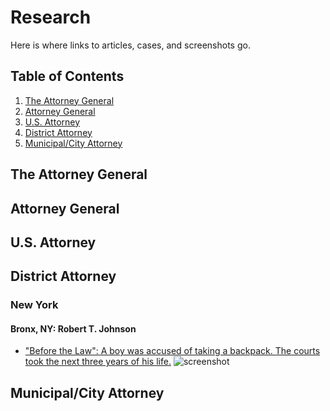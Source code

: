 # Research

Here is where links to articles, cases, and screenshots go.

## Table of Contents
1. [The Attorney General](the-attorney-general)
2. [Attorney General](attorney-general)
3. [U.S. Attorney](us-attorney)
4. [District Attorney](district-attorney)
5. [Municipal/City Attorney](municipalcity-attorney)

## The Attorney General

## Attorney General

## U.S. Attorney

## District Attorney

### New York
#### Bronx, NY: Robert T. Johnson
- ["Before the Law": A boy was accused of taking a backpack. The courts took the next three years of his life.](http://www.newyorker.com/magazine/2014/10/06/before-the-law)
![screenshot](https://github.com/billimarie/light-pollution/blob/research/(NY)%20Robert%20T.%20Johnson%20-%20Bronx%20District%20Attorney%20-%202014-10-06%20(The%20New%20Yorker).PNG)

## Municipal/City Attorney
